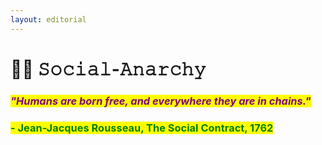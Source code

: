 ```yaml
---
layout: editorial
---
```


# 🏴‍☠️ 𝚂𝚘𝚌𝚒𝚊𝚕-𝙰𝚗𝚊𝚛𝚌𝚑𝚢

### _<mark style="color:purple;">"Humans are born free, and everywhere they are in chains."</mark>_

### <mark style="color:green;">**- Jean-Jacques Rousseau, The Social Contract, 1762**</mark>
